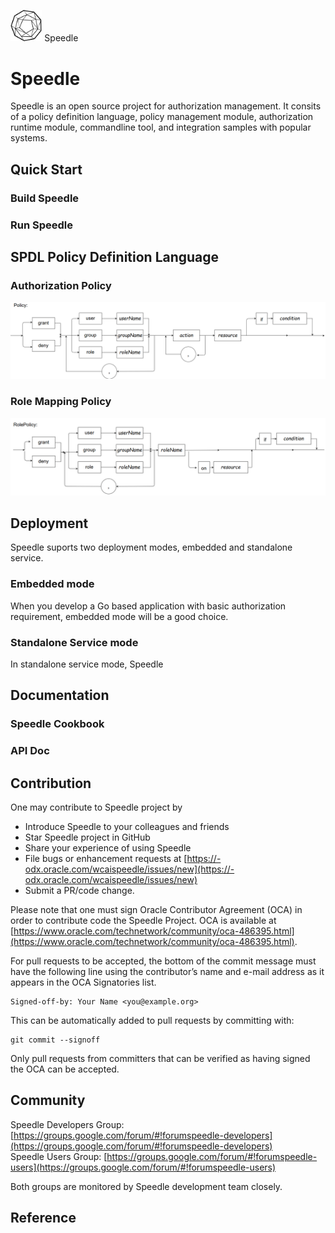
<img src="/docs/images/speedle_black.png" height="10%" width="10%"/> Speedle

# Speedle

Speedle is an open source project for authorization management. It consits of a policy definition language, policy management module, authorization runtime module, commandline tool, and integration samples with popular systems.   




## Quick Start

### Build Speedle 


### Run Speedle



## SPDL Policy Definition Language

### Authorization Policy

<img src="/docs/images/authzpolicy.png"/>

### Role Mapping Policy

<img src="/docs/images/rolepolicy.png"/>

## Deployment

Speedle suports two deployment modes, embedded and standalone service.   

### Embedded mode

When you develop a Go based application with basic authorization requirement, embedded mode will be a good choice. 


### Standalone Service mode

In standalone service mode, Speedle 

## Documentation

### Speedle Cookbook

### API Doc



## Contribution
One may contribute to Speedle project by 

- Introduce Speedle to your colleagues and friends
- Star Speedle project in GitHub
- Share your experience of using Speedle
- File bugs or enhancement requests at [https://-odx.oracle.com/wcaispeedle/issues/new](https://-odx.oracle.com/wcaispeedle/issues/new)
- Submit a PR/code change. 
    
Please note that one must sign Oracle Contributor Agreement (OCA) in order to contribute code the Speedle Project. OCA is available at [https://www.oracle.com/technetwork/community/oca-486395.html](https://www.oracle.com/technetwork/community/oca-486395.html).

For pull requests to be accepted, the bottom of the commit message must have the following line using the contributor’s name and e-mail address as it appears in the OCA Signatories list.

```
Signed-off-by: Your Name <you@example.org>
```

This can be automatically added to pull requests by committing with:

```
git commit --signoff
```

Only pull requests from committers that can be verified as having signed the OCA can be accepted.


## Community

Speedle Developers Group: [https://groups.google.com/forum/#!forumspeedle-developers](https://groups.google.com/forum/#!forumspeedle-developers)   
Speedle Users Group: [https://groups.google.com/forum/#!forumspeedle-users](https://groups.google.com/forum/#!forumspeedle-users)  

Both groups are monitored by Speedle development team closely. 

## Reference

